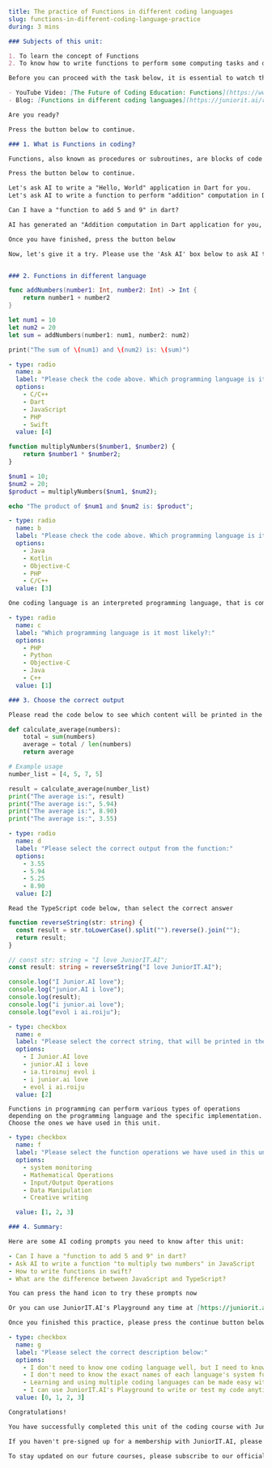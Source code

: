 ```yaml {index:0, type: meta}
title: The practice of Functions in different coding languages
slug: functions-in-different-coding-language-practice
during: 3 mins
```

```markdown {during: 1000}
### Subjects of this unit:

1. To learn the concept of Functions
2. To know how to write functions to perform some computing tasks and display the output on a computer's screen or console
```

```markdown {type: control, action: continue}
Before you can proceed with the task below, it is essential to watch the video and blog listed below, as the information provided in them will be useful in completing the task. By clicking on these links, a new window will open, helping you access the necessary resources whenever you need them.

- YouTube Video: [The Future of Coding Education: Functions](https://www.youtube.com/watch?v=VnyeINxAAC8)
- Blog: [Functions in different coding languages](https://juniorit.ai/resource/blog/functions-in-different-coding-language-practice)

Are you ready?

Press the button below to continue.
```

```markdown {during: 1000}
### 1. What is Functions in coding?

Functions, also known as procedures or subroutines, are blocks of code that perform a specific task. They encapsulate a series of instructions, allowing you to reuse code, improve readability, and enhance code maintainability. By breaking down complex problems into smaller, manageable tasks, functions promote modular programming and enable efficient code reuse.
```

```markdown {type: control, action: continue}
Press the button below to continue.
```

```markdown {}
Let's ask AI to write a "Hello, World" application in Dart for you.
Let's ask AI to write a function to perform "addition" computation in Dart language
```

```markdown {type:chat, action: code, button: "Ask AI", dropdown: false}
Can I have a "function to add 5 and 9" in dart?
```

```markdown {type: control, action: continue}
AI has generated an "Addition computation in Dart application for you, please press the "Run" button under the code editor to test it.

Once you have finished, press the button below
```

```markdown
Now, let's give it a try. Please use the 'Ask AI' box below to ask AI to write a function "to multiply two numbers" in JavaScript.
```

```markdown {type:chat, action: code, button: "Ask AI", dropdown: false}

```

```markdown
### 2. Functions in different language
```

```swift {type:code, action: none}
func addNumbers(number1: Int, number2: Int) -> Int {
    return number1 + number2
}

let num1 = 10
let num2 = 20
let sum = addNumbers(number1: num1, number2: num2)

print("The sum of \(num1) and \(num2) is: \(sum)")
```

```yaml {type: form, action: test, title: "Test"}
- type: radio
  name: a
  label: "Please check the code above. Which programming language is it most likely written in?:"
  options:
    - C/C++
    - Dart
    - JavaScript
    - PHP
    - Swift
  value: [4]
```

```php {type:code, action: none}
function multiplyNumbers($number1, $number2) {
    return $number1 * $number2;
}

$num1 = 10;
$num2 = 20;
$product = multiplyNumbers($num1, $num2);

echo "The product of $num1 and $num2 is: $product";

```

```yaml {type: form, action: test, title: "Test"}
- type: radio
  name: b
  label: "Please check the code above. Which programming language is it most likely written in?:"
  options:
    - Java
    - Kotlin
    - Objective-C
    - PHP
    - C/C++
  value: [3]
```

```markdown
One coding language is an interpreted programming language, that is commonly used for a variety of applications, including scientific computing, artificial intelligence, data analysis, and more.
```

```yaml {type: form, action: test, title: "Test"}
- type: radio
  name: c
  label: "Which programming language is it most likely?:"
  options:
    - PHP
    - Python
    - Objective-C
    - Java
    - C++
  value: [1]
```

```markdown
### 3. Choose the correct output

Please read the code below to see which content will be printed in the output. Then, run the Python code below. Check the output to see if you are correct, and select the correct answer.
```

```python {type:code, action: run}
def calculate_average(numbers):
    total = sum(numbers)
    average = total / len(numbers)
    return average

# Example usage
number_list = [4, 5, 7, 5]

result = calculate_average(number_list)
print("The average is:", result)
print("The average is:", 5.94)
print("The average is:", 8.90)
print("The average is:", 3.55)

```

```yaml {type: form, action: test, title: "Test"}
- type: radio
  name: d
  label: "Please select the correct output from the function:"
  options:
    - 3.55
    - 5.94
    - 5.25
    - 8.90
  value: [2]
```

```
Read the TypeScript code below, than select the correct answer
```

```typescript {type:code, action: none}
function reverseString(str: string) {
  const result = str.toLowerCase().split("").reverse().join("");
  return result;
}

// const str: string = "I love JuniorIT.AI";
const result: string = reverseString("I love JuniorIT.AI");

console.log("I Junior.AI love");
console.log("junior.AI i love");
console.log(result);
console.log("i junior.ai love");
console.log("evol i ai.roiju");
```

```yaml {type: form, action: test, title: "Test"}
- type: checkbox
  name: e
  label: "Please select the correct string, that will be printed in the code above:"
  options:
    - I Junior.AI love
    - junior.AI i love
    - ia.tiroinuj evol i
    - i junior.ai love
    - evol i ai.roiju
  value: [2]
```

```
Functions in programming can perform various types of operations depending on the programming language and the specific implementation. Choose the ones we have used in this unit.
```

```yaml {type: form, action: test, title: "Unit Test"}
- type: checkbox
  name: f
  label: "Please select the function operations we have used in this unit:"
  options:
    - system monitoring
    - Mathematical Operations
    - Input/Output Operations
    - Data Manipulation
    - Creative writing

  value: [1, 2, 3]
```

```markdown
### 4. Summary:

Here are some AI coding prompts you need to know after this unit:
```

```yaml {type: list, default: true}
- Can I have a "function to add 5 and 9" in dart?
- Ask AI to write a function "to multiply two numbers" in JavaScript
- How to write functions in swift?
- What are the difference between JavaScript and TypeScript?
```

```markdown
You can press the hand icon to try these prompts now
```

```markdown {type: control, action: continue}
Or you can use JuniorIT.AI's Playground any time at [https://juniorit.ai/playground](https://juniorit.ai/playground)

Once you finished this practice, please press the continue button below
```

```yaml {type: form, action: test, title: "Unit Test"}
- type: checkbox
  name: g
  label: "Please select the correct description below:"
  options:
    - I don't need to know one coding language well, but I need to know the language name and its major usage, so that I can instruct AI to work for me when needed.
    - I don't need to know the exact names of each language's system functions, but I need to understand their functionalities, so that I can instruct AI to use them.
    - Learning and using multiple coding languages can be made easy with AI's assistant. All I need to know are the coding concepts.
    - I can use JuniorIT.AI's Playground to write or test my code anytime or ask AI for any coding questions.
  value: [0, 1, 2, 3]
```

```markdown {type: control, action: end}
Congratulations!

You have successfully completed this unit of the coding course with JuniorIT.AI.

If you haven't pre-signed up for a membership with JuniorIT.AI, please do so now by visiting [https://juniorit.ai/auth/pre-register](https://juniorit.ai/auth/pre-register)

To stay updated on our future courses, please subscribe to our official YouTube Channel at [https://www.youtube.com/@junior-it-ai](https://www.youtube.com/@junior-it-ai)
```
